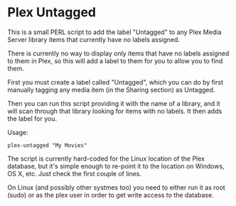 Plex Untagged
=============

This is a small PERL script to add the label "Untagged" to any Plex Media
Server library items that currently have no labels assigned.

There is currently no way to display only items that have no labels assigned
to them in Plex, so this will add a label to them for you to allow you to
find them.

First you must create a label called "Untagged", which you can do by first
manually tagging any media item (in the Sharing section) as Untagged.

Then you can run this script providing it with the name of a library, and it
will scan through that library looking for items with no labels.  It then
adds the label for you.

Usage:

    plex-untagged "My Movies"

The script is currently hard-coded for the Linux location of the Plex
database, but it's simple enough to re-point it to the location on Windows,
OS X, etc.  Just check the first couple of lines.

On Linux (and possibly other systmes too) you need to either run it as root (sudo)
or as the plex user in order to get write access to the database.
